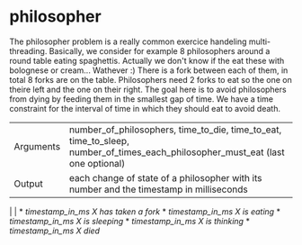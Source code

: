 # philosopher

The philosopher problem is a really common exercice handeling multi-threading.
Basically, we consider for example 8 philosophers around a round table eating spaghettis. Actually we don't know if the eat these with bolognese or cream... Wathever :)
There is a fork between each of them, in total 8 forks are on the table. Philosophers need 2 forks to eat so the one on theire left and the one on their right. The goal here is to avoid philosophers from dying by feeding them in the smallest gap of time. We have a time constraint for the interval of time in which they should eat to avoid death.

| | |
| -- | --|
| Arguments | number_of_philosophers, time_to_die, time_to_eat, time_to_sleep, number_of_times_each_philosopher_must_eat (last one optional) |
| Output | each change of state of a philosopher with its number and the timestamp in milliseconds |

| | * _timestamp_in_ms X has taken a fork_
    * _timestamp_in_ms X is eating_
    * _timestamp_in_ms X is sleeping_
    * _timestamp_in_ms X is thinking_
    * _timestamp_in_ms X died_

